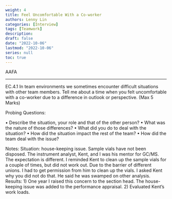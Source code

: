 ```yaml
---
weight: 4
title: Feel Uncomfortable With a Co-worker
authors: Lenny Lin
categories: [Interview]
tags: [Teamwork]
description: 
draft: false
date: "2022-10-06"
lastmod: "2022-10-06"
series: null
toc: true
---
```

AAFA

<!--more-->
---

EC.4.1	In team environments we sometimes encounter difficult situations with other team members. Tell me about a time when you felt uncomfortable with a co-worker due to a difference in outlook or perspective. (Max 5 Marks)

Probing Questions:

•	Describe the situation, your role and that of the other person?
•	What was the nature of those differences?
•	What did you do to deal with the situation?
•	How did the situation impact the rest of the team?
•	How did the team deal with the issue?

Notes:
Situation: house-keeping issue. Sample vials have not been disposed.  The instrument analyst, Kent, and I was his mentor for GC/MS.
The expectation is different.
I reminded Kent to clean up the sample vials for a couple of times, but did not work out. Due to the barrier of different unions. I had to get permission from him to clean up the vials.
I asked Kent why you did not do that.  He said he was swamped on other analysis.
Results: 1) One year I raised this concern to the section head.  The house-keeping issue was added to the performance appraisal.
2) Evaluated Kent’s work loads.
